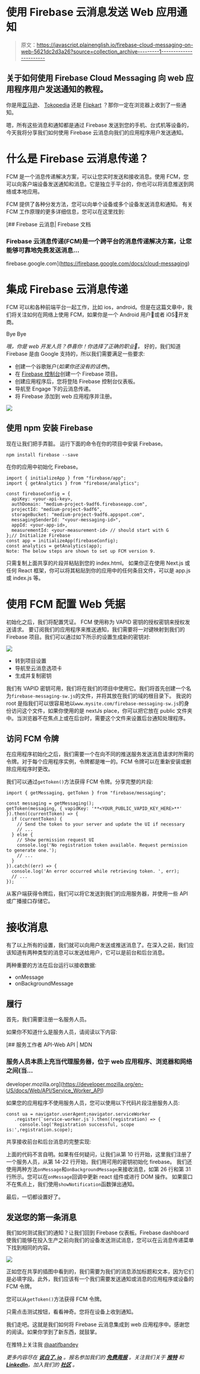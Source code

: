 # 使用 Firebase 云消息发送 Web 应用通知

> 原文：<https://javascript.plainenglish.io/firebase-cloud-messaging-on-web-5621dc2d3a26?source=collection_archive---------1----------------------->

## 关于如何使用 Firebase Cloud Messaging 向 web 应用程序用户发送通知的教程。

你是用[亚马逊](https://www.amazon.in/)、 [Tokopedia](https://www.tokopedia.com/) 还是 [Flipkart](https://www.flipkart.com/) ？那你一定在浏览器上收到了一些通知。

嗯，所有这些消息和通知都是通过 Firebase 发送到您的手机、台式机等设备的，今天我将分享我们如何使用 Firebase 云消息向我们的应用程序用户发送通知。

# 什么是 Firebase 云消息传递？

FCM 是一个消息传递解决方案，可以让您实时发送和接收消息。使用 FCM，您可以向客户端设备发送通知和消息。它是独立于平台的，你也可以将消息推送到网络或本地应用。

FCM 提供了各种分发方法，您可以向单个设备或多个设备发送消息和通知。
有关 FCM 工作原理的更多详细信息，您可以在这里找到:

[](https://firebase.google.com/docs/cloud-messaging) [## Firebase 云消息| Firebase 文档

### Firebase 云消息传递(FCM)是一个跨平台的消息传递解决方案，让您能够可靠地免费发送消息…

firebase.google.com](https://firebase.google.com/docs/cloud-messaging) 

# 集成 Firebase 云消息传递

FCM 可以和各种前端平台一起工作，比如 ios，android。但是在这篇文章中，我们将关注如何在网络上使用 FCM，如果你是一个 Android 用户🤖或者 iOS🍏开发商。

Bye Bye

*哦，你是 web 开发人员？恭喜你！你选择了正确的职业🤪。* 
好的，我们知道 Firebase 是由 Google 支持的，所以我们需要满足一些要求:

*   创建一个谷歌账户(*如果你还没有的话😳*)。
*   在 [Firebase 控制台](https://console.firebase.google.com/?pli=1)创建一个 Firebase 项目。
*   创建应用程序后，您将登陆 Firebase 控制台仪表板。
*   导航至 Engage 下的云消息传递。
*   将 Firebase 添加到 web 应用程序并注册。

![](img/5fa5454507753de93814e16a5fe5cba3.png)

## 使用 npm 安装 Firebase

现在让我们把手弄脏。
运行下面的命令在你的项目中安装 Firebase。

```
npm install firebase --save
```

在你的应用中初始化 Firebase。

```
import { initializeApp } from "firebase/app";
import { getAnalytics } from "firebase/analytics";

const firebaseConfig = {
  apiKey: <your-api-key>,
  authDomain: "medium-project-9adf6.firebaseapp.com",
  projectId: "medium-project-9adf6",
  storageBucket: "medium-project-9adf6.appspot.com",
  messagingSenderId: "<your-messaging-id>",
  appId: <your-app-id>,
  measurementId: <your-measurement-id> // should start with G
};// Initialize Firebase
const app = initializeApp(firebaseConfig);
const analytics = getAnalytics(app);
Note: The below steps are shown to set up FCM version 9.
```

只需复制上面共享的片段并粘贴到您的 index.html。
如果你正在使用 Next.js 或任何 React 框架，你可以将其粘贴到你的应用中的任何条目文件，可以是 app.js 或 index.js 等。

# 使用 FCM 配置 Web 凭据

初始化之后，我们将配置凭证。
FCM 使用称为 VAPID 密钥的授权密钥来授权发送请求。
要订阅我们的应用程序来推送通知，我们需要将一对键映射到我们的 Firebase 项目。我们可以通过如下所示的设置生成新的密钥对:

![](img/81580e8312ce83f37f661d1d5c331e49.png)

*   转到项目设置
*   导航至云消息选项卡
*   生成并复制密钥

我们有 VAPID 密钥可用，我们将在我们的项目中使用它。我们将首先创建一个名为`firebase-messaging-sw.js`的文件，并将其放在我们的域的根目录下。
我说的 root 是指我们可以很容易地以`www.mysite.com/firebase-messaging-sw.js`的身份访问这个文件，如果你使用的是 nextJs place，你可以把它放在 public 文件夹中。当浏览器不在焦点上或在后台时，需要这个文件来设置后台通知处理程序。

## 访问 FCM 令牌

在应用程序初始化之后，我们需要一个在向不同的推送服务发送消息请求时所需的令牌。对于每个应用程序实例，令牌都是唯一的。FCM 令牌可以在重新安装或删除应用程序时更改。

我们可以通过`getToken()`方法获得 FCM 令牌。分享完整的片段:

```
import { getMessaging, getToken } from "firebase/messaging";

const messaging = getMessaging();
getToken(messaging, { vapidKey: '**<YOUR_PUBLIC_VAPID_KEY_HERE>**' }).then((currentToken) => {
  if (currentToken) {
    // Send the token to your server and update the UI if necessary
    // ...
  } else {
    // Show permission request UI
    console.log('No registration token available. Request permission to generate one.');
    // ...
  }
}).catch((err) => {
  console.log('An error occurred while retrieving token. ', err);
  // ...
});
```

从客户端获得令牌后，我们可以将它发送到我们的应用服务器，并使用一些 API 或广播接口存储它。

# 接收消息

有了以上所有的设置，我们就可以向用户发送或推送消息了。在深入之前，我们应该知道有两种类型的消息可以发送给用户，它可以是前台和后台消息。

两种重要的方法在后台运行以接收数据:

*   onMessage
*   onBackgroundMessage

## 履行

首先，我们需要注册一名服务人员。

如果你不知道什么是服务人员，请阅读以下内容:

[](https://developer.mozilla.org/en-US/docs/Web/API/Service_Worker_API) [## 服务工作者 API-Web API | MDN

### 服务人员本质上充当代理服务器，位于 web 应用程序、浏览器和网络之间(当…

developer.mozilla.org](https://developer.mozilla.org/en-US/docs/Web/API/Service_Worker_API) 

如果您的应用程序不使用服务人员，您可以使用以下代码片段注册服务人员:

```
const ua = navigator.userAgent;navigator.serviceWorker
   .register(`service-worker.js`).then((registration) => {
     console.log('Registration successful, scope is:',registration.scope);
```

共享接收前台和后台消息的完整实现:

上面的代码不言自明。如果有任何疑问，让我们从第 10 行开始，这里我们注册了一个服务人员，从第 14-22 行开始，我们用可用的密钥初始化 firebase。
我们还使用两种方法`onMessage`和`onBackgroundMessage`来接收消息，如第 26 行和第 31 行所示。您可以在`onMessage`回调中更新 react 组件或进行 DOM 操作。
如果窗口不在焦点上，我们使用`showNotification`函数弹出通知。

最后，一切都设置好了。

## 发送您的第一条消息

我们如何测试我们的通知？让我们回到 Firebase 仪表板。Firebase dashboard 使我们能够在投入生产之前向我们的设备发送测试消息，您可以在云消息传递菜单下找到相同的内容。

![](img/49a7d456cc11f56f3906d997745f25bb.png)

正如您在共享的插图中看到的，我们需要为我们的消息添加标题和文本，因为它们是必填字段。此外，我们应该有一个我们需要发送通知或消息的应用程序或设备的 FCM 令牌。

您可以从`getToken()`方法获得 FCM 令牌。

只需点击测试按钮，看看神奇。您将在设备上收到通知。

我们走吧。这就是我们如何将 Firebase 云消息集成到 web 应用程序中。感谢您的阅读。如果你学到了新东西，就鼓掌。

在推特上关注我 [@aatifbandey](https://twitter.com/aatifbandey)

*更多内容尽在* [***说白了. io***](https://plainenglish.io/) *。报名参加我们的* [***免费周报***](http://newsletter.plainenglish.io/) *。关注我们关于* [***推特***](https://twitter.com/inPlainEngHQ) *和*[***LinkedIn***](https://www.linkedin.com/company/inplainenglish/)*。加入我们的* [***社区***](https://discord.gg/GtDtUAvyhW) *。*